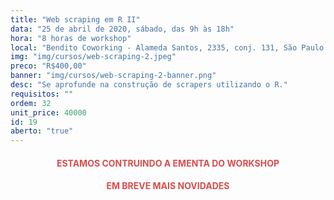 ```yaml
---
title: "Web scraping em R II"
data: "25 de abril de 2020, sábado, das 9h às 18h"
hora: "8 horas de workshop"
local: "Bendito Coworking - Alameda Santos, 2335, conj. 131, São Paulo - SP"
img: "img/cursos/web-scraping-2.jpeg"
preco: "R$400,00"
banner: "img/cursos/web-scraping-2-banner.png"
desc: "Se aprofunde na construção de scrapers utilizando o R."
requisitos: ""
ordem: 32
unit_price: 40000
id: 19
aberto: "true"
---
```


<center>
<h4 style = "color: #da4d4d;">ESTAMOS CONTRUINDO A EMENTA DO WORKSHOP</h4>

<h4 style = "color: #da4d4d;">EM BREVE MAIS NOVIDADES</h4>
</center>